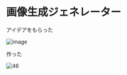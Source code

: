 # 画像生成ジェネレーター

アイデアをもらった

![image](https://user-images.githubusercontent.com/28350464/54202110-a6b33100-4512-11e9-806a-47f8b4cd794b.png)



作った

![46](https://user-images.githubusercontent.com/28350464/54202070-8daa8000-4512-11e9-9982-b174fe280ed0.gif)

